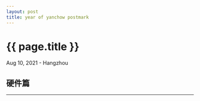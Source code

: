 ```yaml
---
layout: post
title: year of yanchow postmark
---
```


{{ page.title }}
================
<p class="meta">Aug 10, 2021 - Hangzhou</p>

## 硬件篇
-----------------------

